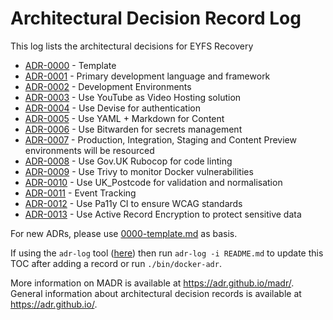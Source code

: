 # Architectural Decision Record Log

This log lists the architectural decisions for EYFS Recovery

<!-- adrlog -- Regenerate the content by using "adr-log -i". You can install it via "npm install -g adr-log" -->

* [ADR-0000](0000-template.md) - Template
* [ADR-0001](0001-web-framework.md) - Primary development language and framework
* [ADR-0002](0002-development-environments.md) - Development Environments
* [ADR-0003](0003-video-hosting-platform.md) - Use YouTube as Video Hosting solution
* [ADR-0004](0004-authentication-technology.md) - Use Devise for authentication
* [ADR-0005](0005-content-storage-strategy.md) - Use YAML + Markdown for Content
* [ADR-0006](0006-secrets-management.md) - Use Bitwarden for secrets management
* [ADR-0007](0007-deployment-environments.md) - Production, Integration, Staging and Content Preview environments will be resourced
* [ADR-0008](0008-linting.md) - Use Gov.UK Rubocop for code linting
* [ADR-0009](0009-security-vulnerabilities.md) - Use Trivy to monitor Docker vulnerabilities
* [ADR-0010](0010-postcodes.md) - Use UK_Postcode for validation and normalisation
* [ADR-0011](0011-event-tracking.md) - Event Tracking
* [ADR-0012](0012-accessibility-standards.md) - Use Pa11y CI to ensure WCAG standards
* [ADR-0013](0013-sensitive-data-encryption.md) - Use Active Record Encryption to protect sensitive data

<!-- adrlogstop -->

For new ADRs, please use [0000-template.md](0000-template.md) as basis.

If using the ```adr-log``` tool ([here](https://adr.github.io/adr-log/)) then run ```adr-log -i README.md``` to update this TOC after adding a record or run `./bin/docker-adr`.

More information on MADR is available at <https://adr.github.io/madr/>.
General information about architectural decision records is available at <https://adr.github.io/>.

<!-- markdownlint-disable-file MD013 -->
